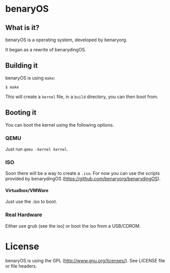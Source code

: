 # benaryOS

## What is it?

benaryOS is a operating system, developed by benaryorg.

It began as a rewrite of benarydingOS.

## Building it

benaryOS is using `make`:

	$ make

This will create a `kernel` file, in a `build`
directory, you can then boot from.

## Booting it

You can boot the kernel using the following options.

### QEMU

Just run `qemu -kernel kernel`.

### ISO

Soon there will be a way to create a `.iso`. For now
you can use the scripts provided by benarydingOS
(https://github.com/benaryorg/benarydingOS).

#### Virtualbox/VMWare

Just use the .iso to boot.

### Real Hardware

Either use grub (see the iso) or boot the iso from a USB/CDROM.

# License

benaryOS is using the GPL (http://www.gnu.org/licenses/).
See LICENSE file or file headers.
